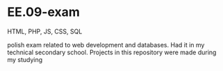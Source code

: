 # EE.09-exam
 HTML, PHP, JS, CSS, SQL

polish exam related to web development and databases. Had it in my technical secondary school.
Projects in this repository were made during my studying
